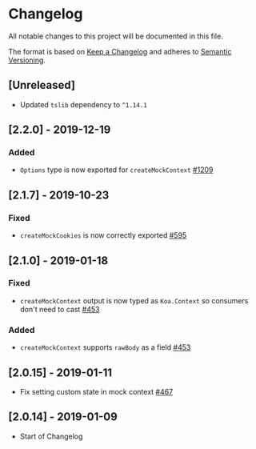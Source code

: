 # Changelog

All notable changes to this project will be documented in this file.

The format is based on [Keep a Changelog](http://keepachangelog.com/en/1.0.0/)
and adheres to [Semantic Versioning](http://semver.org/spec/v2.0.0.html).

## [Unreleased]

- Updated `tslib` dependency to `^1.14.1`

## [2.2.0] - 2019-12-19

### Added

- `Options` type is now exported for `createMockContext` [#1209](https://github.com/Shopify/quilt/pull/1209)

## [2.1.7] - 2019-10-23

### Fixed

- `createMockCookies` is now correctly exported [#595](https://github.com/Shopify/quilt/pull/595)

## [2.1.0] - 2019-01-18

### Fixed

- `createMockContext` output is now typed as `Koa.Context` so consumers don't need to cast [#453](https://github.com/Shopify/quilt/pull/453)

### Added

- `createMockContext` supports `rawBody` as a field [#453](https://github.com/Shopify/quilt/pull/453)

## [2.0.15] - 2019-01-11

- Fix setting custom state in mock context [#467](https://github.com/Shopify/quilt/pull/467)

## [2.0.14] - 2019-01-09

- Start of Changelog
